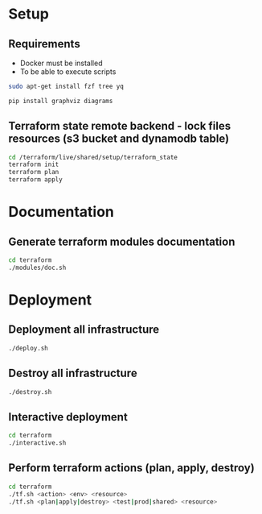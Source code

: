 # Setup

## Requirements

- Docker must be installed
- To be able to execute scripts

```bash
sudo apt-get install fzf tree yq
```

```bash
pip install graphviz diagrams

```

## Terraform state remote backend - lock files resources (s3 bucket and dynamodb table)
```bash
cd /terraform/live/shared/setup/terraform_state
terraform init
terraform plan
terraform apply
```

# Documentation
## Generate terraform modules documentation
```bash
cd terraform
./modules/doc.sh
```

# Deployment
## Deployment all infrastructure

```bash
./deploy.sh
```

## Destroy all infrastructure

```bash
./destroy.sh
```

## Interactive deployment

```bash
cd terraform
./interactive.sh
```

## Perform terraform actions (plan, apply, destroy)

```bash
cd terraform
./tf.sh <action> <env> <resource>
./tf.sh <plan|apply|destroy> <test|prod|shared> <resource>
```


